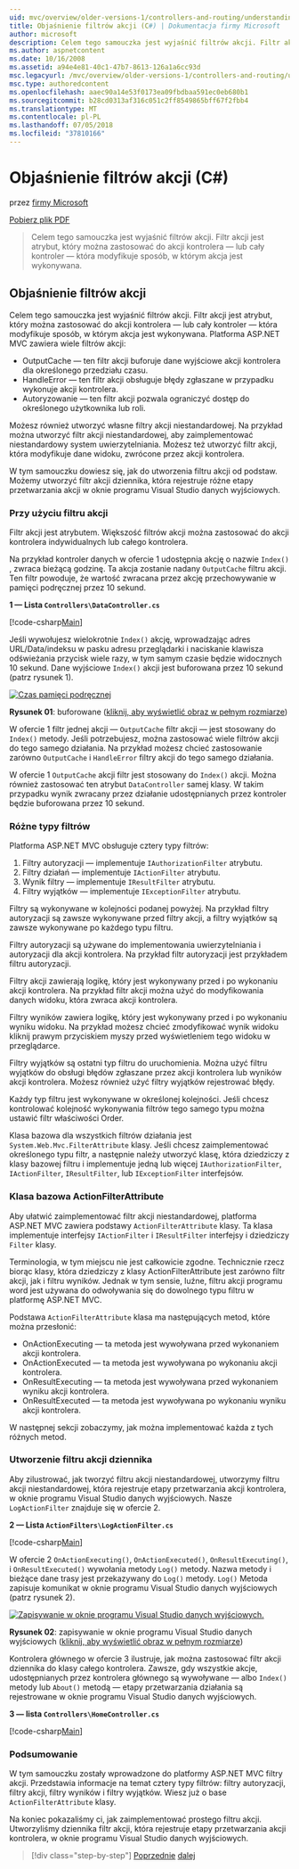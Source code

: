 ```yaml
---
uid: mvc/overview/older-versions-1/controllers-and-routing/understanding-action-filters-cs
title: Objaśnienie filtrów akcji (C#) | Dokumentacja firmy Microsoft
author: microsoft
description: Celem tego samouczka jest wyjaśnić filtrów akcji. Filtr akcji jest atrybut, który można zastosować do akcji kontrolera — lub całego kontrolera...
ms.author: aspnetcontent
ms.date: 10/16/2008
ms.assetid: a94e4e81-40c1-47b7-8613-126a1a6cc93d
msc.legacyurl: /mvc/overview/older-versions-1/controllers-and-routing/understanding-action-filters-cs
msc.type: authoredcontent
ms.openlocfilehash: aaec90a14e53f0173ea09fbdbaa591ec0eb680b1
ms.sourcegitcommit: b28cd0313af316c051c2ff8549865bff67f2fbb4
ms.translationtype: MT
ms.contentlocale: pl-PL
ms.lasthandoff: 07/05/2018
ms.locfileid: "37810166"
---
```

<a name="understanding-action-filters-c"></a>Objaśnienie filtrów akcji (C#)
====================
przez [firmy Microsoft](https://github.com/microsoft)

[Pobierz plik PDF](http://download.microsoft.com/download/e/f/3/ef3f2ff6-7424-48f7-bdaa-180ef64c3490/ASPNET_MVC_Tutorial_14_CS.pdf)

> Celem tego samouczka jest wyjaśnić filtrów akcji. Filtr akcji jest atrybut, który można zastosować do akcji kontrolera — lub cały kontroler — która modyfikuje sposób, w którym akcja jest wykonywana.


## <a name="understanding-action-filters"></a>Objaśnienie filtrów akcji

Celem tego samouczka jest wyjaśnić filtrów akcji. Filtr akcji jest atrybut, który można zastosować do akcji kontrolera — lub cały kontroler — która modyfikuje sposób, w którym akcja jest wykonywana. Platforma ASP.NET MVC zawiera wiele filtrów akcji:

- OutputCache — ten filtr akcji buforuje dane wyjściowe akcji kontrolera dla określonego przedziału czasu.
- HandleError — ten filtr akcji obsługuje błędy zgłaszane w przypadku wykonuje akcji kontrolera.
- Autoryzowanie — ten filtr akcji pozwala ograniczyć dostęp do określonego użytkownika lub roli.

Możesz również utworzyć własne filtry akcji niestandardowej. Na przykład można utworzyć filtr akcji niestandardowej, aby zaimplementować niestandardowy system uwierzytelniania. Możesz też utworzyć filtr akcji, która modyfikuje dane widoku, zwrócone przez akcji kontrolera.

W tym samouczku dowiesz się, jak do utworzenia filtru akcji od podstaw. Możemy utworzyć filtr akcji dziennika, która rejestruje różne etapy przetwarzania akcji w oknie programu Visual Studio danych wyjściowych.

### <a name="using-an-action-filter"></a>Przy użyciu filtru akcji

Filtr akcji jest atrybutem. Większość filtrów akcji można zastosować do akcji kontrolera indywidualnych lub całego kontrolera.

Na przykład kontroler danych w ofercie 1 udostępnia akcję o nazwie `Index()` , zwraca bieżącą godzinę. Ta akcja zostanie nadany `OutputCache` filtru akcji. Ten filtr powoduje, że wartość zwracana przez akcję przechowywanie w pamięci podręcznej przez 10 sekund.

**1 — Lista `Controllers\DataController.cs`**

[!code-csharp[Main](understanding-action-filters-cs/samples/sample1.cs)]

Jeśli wywołujesz wielokrotnie `Index()` akcję, wprowadzając adres URL/Data/indeksu w pasku adresu przeglądarki i naciskanie klawisza odświeżania przycisk wiele razy, w tym samym czasie będzie widocznych 10 sekund. Dane wyjściowe `Index()` akcji jest buforowana przez 10 sekund (patrz rysunek 1).


[![Czas pamięci podręcznej](understanding-action-filters-cs/_static/image2.png)](understanding-action-filters-cs/_static/image1.png)

**Rysunek 01**: buforowane ([kliknij, aby wyświetlić obraz w pełnym rozmiarze](understanding-action-filters-cs/_static/image3.png))


W ofercie 1 filtr jednej akcji — `OutputCache` filtr akcji — jest stosowany do `Index()` metody. Jeśli potrzebujesz, można zastosować wiele filtrów akcji do tego samego działania. Na przykład możesz chcieć zastosowanie zarówno `OutputCache` i `HandleError` filtry akcji do tego samego działania.

W ofercie 1 `OutputCache` akcji filtr jest stosowany do `Index()` akcji. Można również zastosować ten atrybut `DataController` samej klasy. W takim przypadku wynik zwracany przez działanie udostępnianych przez kontroler będzie buforowana przez 10 sekund.

### <a name="the-different-types-of-filters"></a>Różne typy filtrów

Platforma ASP.NET MVC obsługuje cztery typy filtrów:

1. Filtry autoryzacji — implementuje `IAuthorizationFilter` atrybutu.
2. Filtry działań — implementuje `IActionFilter` atrybutu.
3. Wynik filtry — implementuje `IResultFilter` atrybutu.
4. Filtry wyjątków — implementuje `IExceptionFilter` atrybutu.

Filtry są wykonywane w kolejności podanej powyżej. Na przykład filtry autoryzacji są zawsze wykonywane przed filtry akcji, a filtry wyjątków są zawsze wykonywane po każdego typu filtru.

Filtry autoryzacji są używane do implementowania uwierzytelniania i autoryzacji dla akcji kontrolera. Na przykład filtr autoryzacji jest przykładem filtru autoryzacji.

Filtry akcji zawierają logikę, który jest wykonywany przed i po wykonaniu akcji kontrolera. Na przykład filtr akcji można użyć do modyfikowania danych widoku, która zwraca akcji kontrolera.

Filtry wyników zawiera logikę, który jest wykonywany przed i po wykonaniu wyniku widoku. Na przykład możesz chcieć zmodyfikować wynik widoku kliknij prawym przyciskiem myszy przed wyświetleniem tego widoku w przeglądarce.

Filtry wyjątków są ostatni typ filtru do uruchomienia. Można użyć filtru wyjątków do obsługi błędów zgłaszane przez akcji kontrolera lub wyników akcji kontrolera. Możesz również użyć filtry wyjątków rejestrować błędy.

Każdy typ filtru jest wykonywane w określonej kolejności. Jeśli chcesz kontrolować kolejność wykonywania filtrów tego samego typu można ustawić filtr właściwości Order.

Klasa bazowa dla wszystkich filtrów działania jest `System.Web.Mvc.FilterAttribute` klasy. Jeśli chcesz zaimplementować określonego typu filtr, a następnie należy utworzyć klasę, która dziedziczy z klasy bazowej filtru i implementuje jedną lub więcej `IAuthorizationFilter`, `IActionFilter`, `IResultFilter`, lub `IExceptionFilter` interfejsów.

### <a name="the-base-actionfilterattribute-class"></a>Klasa bazowa ActionFilterAttribute

Aby ułatwić zaimplementować filtr akcji niestandardowej, platforma ASP.NET MVC zawiera podstawy `ActionFilterAttribute` klasy. Ta klasa implementuje interfejsy `IActionFilter` i `IResultFilter` interfejsy i dziedziczy `Filter` klasy.

Terminologia, w tym miejscu nie jest całkowicie zgodne. Technicznie rzecz biorąc klasy, która dziedziczy z klasy ActionFilterAttribute jest zarówno filtr akcji, jak i filtru wyników. Jednak w tym sensie, luźne, filtru akcji programu word jest używana do odwoływania się do dowolnego typu filtru w platformę ASP.NET MVC.

Podstawa `ActionFilterAttribute` klasa ma następujących metod, które można przesłonić:

- OnActionExecuting — ta metoda jest wywoływana przed wykonaniem akcji kontrolera.
- OnActionExecuted — ta metoda jest wywoływana po wykonaniu akcji kontrolera.
- OnResultExecuting — ta metoda jest wywoływana przed wykonaniem wyniku akcji kontrolera.
- OnResultExecuted — ta metoda jest wywoływana po wykonaniu wyniku akcji kontrolera.

W następnej sekcji zobaczymy, jak można implementować każda z tych różnych metod.

### <a name="creating-a-log-action-filter"></a>Utworzenie filtru akcji dziennika

Aby zilustrować, jak tworzyć filtru akcji niestandardowej, utworzymy filtru akcji niestandardowej, która rejestruje etapy przetwarzania akcji kontrolera, w oknie programu Visual Studio danych wyjściowych. Nasze `LogActionFilter` znajduje się w ofercie 2.

**2 — Lista `ActionFilters\LogActionFilter.cs`**

[!code-csharp[Main](understanding-action-filters-cs/samples/sample2.cs)]

W ofercie 2 `OnActionExecuting()`, `OnActionExecuted()`, `OnResultExecuting()`, i `OnResultExecuted()` wywołania metody `Log()` metody. Nazwa metody i bieżące dane trasy jest przekazywany do `Log()` metody. `Log()` Metoda zapisuje komunikat w oknie programu Visual Studio danych wyjściowych (patrz rysunek 2).


[![Zapisywanie w oknie programu Visual Studio danych wyjściowych.](understanding-action-filters-cs/_static/image5.png)](understanding-action-filters-cs/_static/image4.png)

**Rysunek 02**: zapisywanie w oknie programu Visual Studio danych wyjściowych ([kliknij, aby wyświetlić obraz w pełnym rozmiarze](understanding-action-filters-cs/_static/image6.png))


Kontrolera głównego w ofercie 3 ilustruje, jak można zastosować filtr akcji dziennika do klasy całego kontrolera. Zawsze, gdy wszystkie akcje, udostępnianych przez kontrolera głównego są wywoływane — albo `Index()` metody lub `About()` metodą — etapy przetwarzania działania są rejestrowane w oknie programu Visual Studio danych wyjściowych.

**3 — lista `Controllers\HomeController.cs`**

[!code-csharp[Main](understanding-action-filters-cs/samples/sample3.cs)]

### <a name="summary"></a>Podsumowanie

W tym samouczku zostały wprowadzone do platformy ASP.NET MVC filtry akcji. Przedstawia informacje na temat cztery typy filtrów: filtry autoryzacji, filtry akcji, filtry wyników i filtry wyjątków. Wiesz już o base `ActionFilterAttribute` klasy.

Na koniec pokazaliśmy ci, jak zaimplementować prostego filtru akcji. Utworzyliśmy dziennika filtr akcji, która rejestruje etapy przetwarzania akcji kontrolera, w oknie programu Visual Studio danych wyjściowych.

> [!div class="step-by-step"]
> [Poprzednie](asp-net-mvc-routing-overview-cs.md)
> [dalej](improving-performance-with-output-caching-cs.md)
